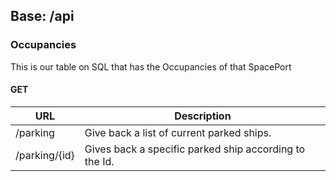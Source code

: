 ## Base: /api

### Occupancies 
This is our table on SQL that has the Occupancies of that SpacePort

#### GET

| URL | Description |
| --- | --- |
| /parking | Give back a list of current parked ships. |
| /parking/{id} | Gives back a specific parked ship according to the Id. |
